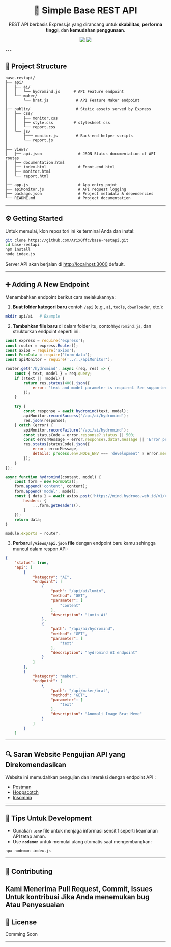 <h1 align="center">🚀 Simple Base REST API</h1><p align="center">
  REST API berbasis Express.js yang dirancang untuk <strong>skabilitas</strong>, <strong>performa tinggi</strong>, dan <strong>kemudahan penggunaan</strong>.
</p><p align="center">
  <img src="https://img.shields.io/badge/Express.js-4.x-blue.svg" />
  <img src="https://img.shields.io/badge/Node.js-18+-green.svg" />
</p>
---

## 📂 Project Structure

```
base-restapi/
├── api/
│   ├── ai/
│   │   └── hydromind.js      # API Feature endpoint
│   └── maker/
│       └── brat.js            # API Feature Maker endpoint
│
├── public/                    # Static assets served by Express
│   ├── css/
│   │   ├── monitor.css
│   │   ├── style.css         # stylesheet css
│   │   └── report.css         
│   └── js/
│       ├─── monitor.js        # Back-end helper scripts
│       └── report.js
│
├── views/
│   ├── api.json                # JSON Status documentation of API routes
│   ├── documentation.html       
│   ├── index.html              # Front-end html
│   ├── monitor.html
│   └── report.html
│
├── app.js                      # App entry point
├── apiMonitor.js               # API request logging
├── package.json                # Project metadata & dependencies
└── README.md                   # Project documentation
```

---

## ⚙️ Getting Started

Untuk memulai, klon repositori ini ke terminal Anda dan instal:

```bash
git clone https://github.com/ArixOffc/base-restapi.git
cd base-restapi
npm install
node index.js
```

Server API akan berjalan di [http://localhost:3000](http://localhost:3000) default.

---

## ➕ Adding A New Endpoint

Menambahkan endpoint berikut cara melakukannya:

1. **Buat folder kategori baru** contoh `/api` (e.g., `ai`, `tools`, `downloader`, etc.):

```bash
mkdir api/ai   # Example
```

2. **Tambahkan file baru** di dalam folder itu, contoh`hydromind.js`, dan strukturkan endpoint seperti ini:

```js
const express = require('express');
const router = express.Router();
const axios = require('axios');
const FormData = require('form-data');
const apiMonitor = require('../../apiMonitor');

router.get('/hydromind', async (req, res) => {
    const { text, model } = req.query;
    if (!text || !model) {
        return res.status(400).json({
            error: 'text and model parameter is required. See supported models: https://mind.hydrooo.web.id'
        });
    }

    try {
        const response = await hydromind(text, model);
        apiMonitor.recordSuccess('/api/ai/hydromind');
        res.json(response);
    } catch (error) {
        apiMonitor.recordFailure('/api/ai/hydromind');
        const statusCode = error.response?.status || 500;
        const errorMessage = error.response?.data?.message || 'Error processing request to HydroMind.';
        res.status(statusCode).json({
            error: errorMessage,
            details: process.env.NODE_ENV === 'development' ? error.message : undefined
        });
    }
});

async function hydromind(content, model) {
    const form = new FormData();
    form.append('content', content);
    form.append('model', model);
    const { data } = await axios.post('https://mind.hydrooo.web.id/v1/chat/', form, {
        headers: {
            ...form.getHeaders(),
        }
    });
    return data;
}

module.exports = router;
```

3. **Perbarui `/views/api.json` file** dengan endpoint baru kamu sehingga muncul dalam respon API:
```json
{
    "status": true,
    "api": [
        {
            "kategory": "AI",
            "endpoint": [
                {
                    "path": "/api/ai/lumin",
                    "method": "GET",
                    "parameter": [
                        "content"
                    ],
                    "description": "Lumin Ai"
                },
                {
                    "path": "/api/ai/hydromind",
                    "method": "GET",
                    "parameter": [
                        "text"
                    ],
                    "description": "hydromind AI endpoint"
                }
            ]
        },
        {
            "kategory": "maker",
            "endpoint": [
                {
                    "path": "/api/maker/brat",
                    "method": "GET",
                    "parameter": [
                        "text"
                    ],
                    "description": "Anomali Image Brat Meme"
                }
            ]
        }
    ]

```

---

## 🔍 Saran Website Pengujian API yang Direkomendasikan

Website ini memudahkan pengujian dan interaksi dengan endpoint API :
- [Postman](https://www.postman.com/)
- [Hoppscotch](https://hoppscotch.io/)
- [Insomnia](https://insomnia.rest/)

---

## 🧠 Tips Untuk Development

- Gunakan **`.env`** file untuk menjaga informasi sensitif seperti keamanan API tetap aman.
- Use **`nodemon`** untuk memulai ulang otomatis saat mengembangkan:

```bash
npx nodemon index.js
```
---

## 🤝 Contributing

Kami Menerima Pull Request, Commit, Issues Untuk kontribusi Jika Anda menemukan bug Atau Penyesuaian 
---

## 📝 License

Comming Soon

---
